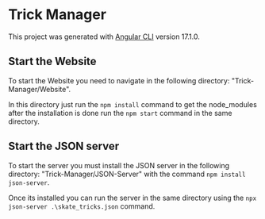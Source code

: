 # Trick Manager

This project was generated with [Angular CLI](https://github.com/angular/angular-cli) version 17.1.0.

## Start the Website

To start the Website you need to navigate in the following directory: "Trick-Manager/Website".

In this directory just run the `npm install` command to get the node_modules after the installation 
is done run the `npm start` command in the same directory.

## Start the JSON server

To start the server you must install the JSON server in the following directory: "Trick-Manager/JSON-Server" 
with the command `npm install json-server`.

Once its installed you can run the server in the same directory using the `npx json-server .\skate_tricks.json` command.
